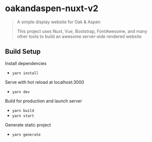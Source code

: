 # oakandaspen-nuxt-v2

> A simple display website for Oak & Aspen
>
> This project uses Nuxt, Vue, Bootstrap, FontAwesome, and many other tools to build an awesome server-side rendered website

## Build Setup

Install dependencies
- `yarn install`

Serve with hot reload at localhost:3000
- `yarn dev`

Build for production and launch server
- `yarn build`
- `yarn start`

Generate static project
- `yarn generate`
